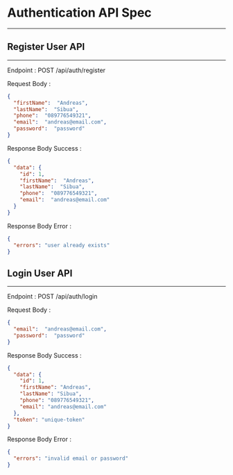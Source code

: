 # Authentication API Spec
___

## Register User API
___

Endpoint : POST /api/auth/register

Request Body :
```json
{
  "firstName":  "Andreas",
  "lastName":  "Sibua",
  "phone":  "089776549321",
  "email":  "andreas@email.com",
  "password":  "password"
}
```

Response Body Success :

```json
{
  "data": {
    "id": 1,
    "firstName":  "Andreas",
    "lastName":  "Sibua",
    "phone":  "089776549321",
    "email":  "andreas@email.com"
  }
}
```

Response Body Error :

```json
{
  "errors": "user already exists"
}
```

## Login User API
___

Endpoint : POST /api/auth/login

Request Body :
```json
{
  "email":  "andreas@email.com",
  "password":  "password"
}
```

Response Body Success :

```json
{
  "data": {
    "id": 1,
    "firstName": "Andreas",
    "lastName": "Sibua",
    "phone": "089776549321",
    "email": "andreas@email.com"
  },
  "token": "unique-token"
}
```

Response Body Error :

```json
{
  "errors": "invalid email or password"
}
```